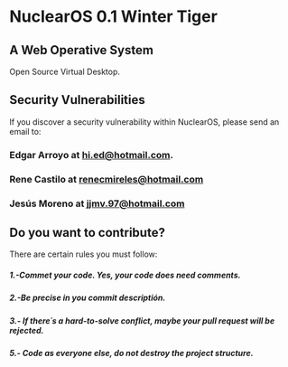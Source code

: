 # NuclearOS 0.1 Winter Tiger 

## A Web Operative System

Open Source Virtual Desktop.

## Security Vulnerabilities

If you discover a security vulnerability within NuclearOS, please send an email to:
### Edgar Arroyo at hi.ed@hotmail.com. 
### Rene Castilo at renecmireles@hotmail.com
### Jesús Moreno at jjmv.97@hotmail.com

## Do you want to contribute?
There are certain rules you must follow:

##### 1.-Commet your code. Yes, your code does need comments.
##### 2.-Be precise in you commit descriptión.
##### 3.- If there´s a hard-to-solve conflict, maybe your pull request will be rejected.
##### 5.- Code as everyone else, do not destroy the project structure.
